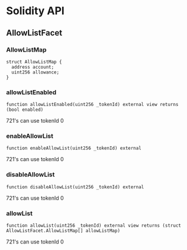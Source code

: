 # Solidity API

## AllowListFacet

### AllowListMap

```solidity
struct AllowListMap {
  address account;
  uint256 allowance;
}
```

### allowListEnabled

```solidity
function allowListEnabled(uint256 _tokenId) external view returns (bool enabled)
```

721's can use tokenId 0

### enableAllowList

```solidity
function enableAllowList(uint256 _tokenId) external
```

721's can use tokenId 0

### disableAllowList

```solidity
function disableAllowList(uint256 _tokenId) external
```

721's can use tokenId 0

### allowList

```solidity
function allowList(uint256 _tokenId) external view returns (struct AllowListFacet.AllowListMap[] allowListMap)
```

721's can use tokenId 0


